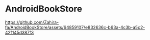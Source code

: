 # AndroidBookStore
https://github.com/Zahira-fa/AndroidBookStore/assets/64859107/e832636c-b63a-4c3b-a5c2-42f145d387f3
